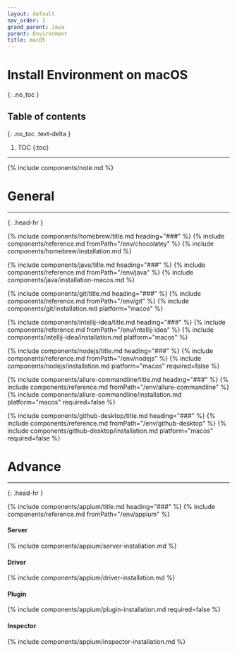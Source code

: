 ```yaml
---
layout: default
nav_order: 1
grand_parent: Java
parent: Environment
title: macOS
---
```


# Install Environment on macOS
{: .no_toc }

## Table of contents
{: .no_toc .text-delta }

1. TOC
{:toc}
---

{% include components/note.md %}

# General
<hr>{: .head-hr }

{% include components/homebrew/title.md heading="###" %}
{% include components/reference.md fromPath="/env/chocolatey" %}
{% include components/homebrew/installation.md %}

{% include components/java/title.md heading="###" %}
{% include components/reference.md fromPath="/env/java" %}
{% include components/java/installation-macos.md %}

{% include components/git/title.md heading="###" %}
{% include components/reference.md fromPath="/env/git" %}
{% include components/git/installation.md platform="macos" %}

{% include components/intellij-idea/title.md heading="###" %}
{% include components/reference.md fromPath="/env/intellij-idea" %}
{% include components/intellij-idea/installation.md platform="macos" %}

{% include components/nodejs/title.md heading="###" %}
{% include components/reference.md fromPath="/env/nodejs" %}
{% include components/nodejs/installation.md platform="macos" required=false %}

{% include components/allure-commandline/title.md heading="###" %}
{% include components/reference.md fromPath="/env/allure-commandline" %}
{% include components/allure-commandline/installation.md platform="macos" required=false %}

{% include components/github-desktop/title.md heading="###" %}
{% include components/reference.md fromPath="/env/github-desktop" %}
{% include components/github-desktop/installation.md platform="macos" required=false %}

# Advance
<hr>{: .head-hr }

{% include components/appium/title.md heading="###" %}
{% include components/reference.md fromPath="/env/appium" %}

#### Server
{% include components/appium/server-installation.md %}

#### Driver
{% include components/appium/driver-installation.md %}

#### Plugin
{% include components/appium/plugin-installation.md required=false %}

#### Inspector
{% include components/appium/inspector-installation.md %}
